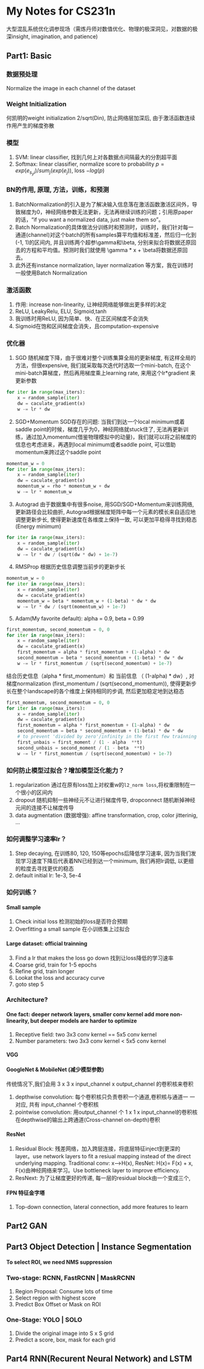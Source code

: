 # My Notes for CS231n
大型混乱系统优化调参现场（需炼丹师对数值优化、物理的极深洞见，对数据的极深insight, imagination, and patience)

## Part1: Basic
### 数据预处理
Normalize the image in each channel of the dataset

### Weight Initialization
何凯明的weight initialization 2/sqrt(Din), 防止网络层加深后, 由于激活函数连续作用产生的梯度弥散

### 模型
1. SVM: linear classifier, 找到几何上对各数据点间隔最大的分割超平面
2. Softmax: linear classifier, normalize score to probability
   $p = exp(e_{s_yi})/sum_j(exp(e_{j}))$, loss $-log(p)$

### BN的作用, 原理, 方法，训练，和预测
1. BatchNormalization的引入是为了解决输入信息落在激活函数激活区间外，导致梯度为0，神经网络参数无法更新，无法再继续训练的问题；引用原paper的话，“if you want a normalized data, just make them so”。
2. Batch Normalization的具体做法分训练时和预测时，训练时，我们针对每一通道(channel)对这个batch的所有samples算平均值和标准差，然后归一化到(-1, 1)的区间内, 并且训练两个超参\gamma和\beta, 分别来拟合将数据还原回去的方程和平均值。预测时我们就使用 \gamma * x + \beta将数据还原回去。
3. 此外还有instance normalization, layer normalization 等方案，我在训练时一般使用Batch Normalization

### 激活函数
1. 作用: increase non-linearity, 让神经网络能够做出更多样的决定
2.	ReLU, LeakyRelu, ELU, Sigmoid,tanh
3.	我训练时用ReLU, 因为简单、快、在正区间梯度不会消失
4.	Sigmoid在饱和区间梯度会消失，且computation-expensive

###	优化器
1. SGD 
随机梯度下降，由于很难对整个训练集算全局的更新梯度, 有这样全局的方法，但很expensive, 我们就采取每次迭代时选取一个mini-batch, 在这个mini-batch算梯度，然后再用梯度乘上learning rate, 来用这个lr*gradient 来更新参数

```python
for iter in range(max_iters):
    x = random_sample(iter)
    dw = caculate_gradient(x)
    w -= lr * dw
```
2. SGD+Momentum
SGD存在的问题: 当我们到达一个local minimum或着saddle point的时候，梯度几乎为0，神经网络就stuck住了, 无法再更新训练，通过加入momentum(借鉴物理模拟中的动量)，我们就可以将之前梯度的信息也考虑进来，再遇到local minimum或者saddle point, 可以借助momentum来跨过这个saddle point

```python
momentum_w = 0
for iter in range(max_iters):
    x = random_sample(iter)
    dw = caculate_gradient(x)
    momentum_w = rho * momentum_w + dw 
    w -= lr * momentum_w 
```
3. Autograd
由于数据集中有很多noise, 用SGD/SGD+Momentum来训练网络, 更新路径会比较曲折, Autograd根据梯度矩阵中每一个元素的模长来自适应地调整更新步长, 使得更新速度在各维度上保持一致, 可以更加平稳得寻找到稳态(Energy minimum)
```python
for iter in range(max_iters):
    x = random_sample(iter)
    dw = caculate_gradient(x)
    w -= lr * dw / (sqrt(dw * dw) + 1e-7)
```

4. RMSProp
根据历史信息调整当前步的更新步长
```python
momentum_w = 0
for iter in range(max_iters):
    x = random_sample(iter)
    dw = caculate_gradient(x)
    momentum_w = beta * momentum_w + (1-beta) * dw * dw
    w -= lr * dw / (sqrt(momentum_w) + 1e-7)
```

5. Adam(My favorite default): alpha = 0.9, beta = 0.99
```python
first_momentum, second_momentum = 0, 0
for iter in range(max_iters):
    x = random_sample(iter)
    dw = caculate_gradient(x)
    first_momentum = alpha * first_momentum + (1-alpha) * dw
    second_momentum = beta * second_momentum + (1-beta) * dw * dw
    w -= lr * first_momentum / (sqrt(second_momentum) + 1e-7)
```
结合历史信息（alpha * first_momentum）和 当前信息 （ (1-alpha) * dw）, 对梯度normalization (first_momentum / (sqrt(second_momentum)), 使得更新步长在整个landscape的各个维度上保持相同的步调, 然后更加稳定地到达稳态
```python
first_momentum, second_momentum = 0, 0
for iter in range(max_iters):
    x = random_sample(iter)
    dw = caculate_gradient(x)
    first_momentum = alpha * first_momentum + (1-alpha) * dw
    second_momentum = beta * second_momentum + (1-beta) * dw * dw
    # to prevent 'divided by zero'/infinity in the first few trainning iterations
    first_unbais = first_moment / (1 - alpha  **t)
    second_unbais = second_moment / (1 - beta  **t)
    w -= lr * first_momentum / (sqrt(second_momentum) + 1e-7)
```

### 如何防止模型过拟合？增加模型泛化能力？
1. regularization 通过在原有loss加上对权重w的`l2_norm loss`,将权重限制在一个很小的区间内
2. dropout 随机抑制一些神经元不让进行梯度传导, dropconnect 随机断掉神经元间的连接不让梯度传导
3. data augmentation (数据增强): affine transformation, crop, color jitterinig, ...

### 如何调整学习速率lr？
1. Step decaying, 在训练80, 120, 150等epochs后降低学习速率, 因为当我们发现学习速度下降后代表着NN已经到达一个minimum, 我们再把lr调低, 以更细的粒度去寻找更优的稳态
2. default initial lr: 1e-3, 5e-4

### 如何训练？
#### Small sample
1. Check initial loss 检测初始的loss是否符合预期
2. Overfitting a small sample 在小训练集上过拟合
#### Large dataset: official trainning
3. Find a lr that makes the loss go down 找到让loss降低的学习速率
4. Coarse grid, train for 1-5 epochs
5. Refine grid, train longer
6. Lookat the loss and accuracy curve
7. goto step 5

### Architecture?
#### One fact: deeper network layers, smaller conv kernel add more non-linearity, but deeper models are harder to optimize

1. Receptive field: two 3x3 conv kernel == 5x5 conv kernel
2. Number parameters: two 3x3 conv kernel < 5x5 conv kernel

#### VGG
#### GoogleNet & MobileNet (减少模型参数)
传统情况下,我们会用 3 x 3 x input_channel x output_channel 的卷积核来卷积

1. depthwise convolution: 每个卷积核只负责卷积一个通道,卷积核与通道一 一 对应, 共有 input_channel 个卷积核
2. pointwise convolution: 用output_channel 个 1 x 1 x input_channel的卷积核在depthwise的输出上跨通道(Cross-channel on-depth)卷积
#### ResNet
1. Residual Block: 残差网络，加入跨层连接，将底层特征inject到更深的layer。use network layers to fit a resiual mapping instead of the direct underlying mapping. Traditional conv: x-->H(x), ResNet: H(x)= F(x) + x, F(x)由神经网络来学习。Use bottleneck layer to improve efficiency.
2. ResNext: 为了让梯度更好的传递, 每一层的residual block由一个变成三个, 
#### FPN 特征金字塔
1. Top-down connection, lateral connection, add more features to learn

## Part2 GAN

## Part3 Object Detection | Instance Segmentation
#### To select ROI, we need NMS suppression
### Two-stage: RCNN, FastRCNN | MaskRCNN
1. Region Proposal: Consume lots of time
2. Select region with highest score
3. Predict Box Offset or Mask on ROI
### One-Stage: YOLO | SOLO
1. Divide the original image into S x S grid
2. Predict a score, box, mask for each grid

## Part4 RNN(Recurent Neural Network) and LSTM
